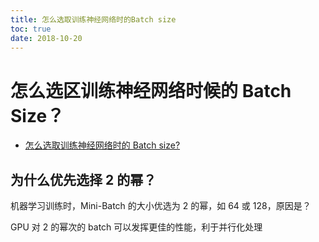 ```yaml
---
title: 怎么选取训练神经网络时的Batch size 
toc: true
date: 2018-10-20
---
```


# 怎么选区训练神经网络时候的 Batch Size？



- [怎么选取训练神经网络时的 Batch size?](https://www.zhihu.com/question/61607442)

## 为什么优先选择 2 的幂？

机器学习训练时，Mini-Batch 的大小优选为 2 的幂，如 64 或 128，原因是？

GPU 对 2 的幂次的 batch 可以发挥更佳的性能，利于并行化处理

